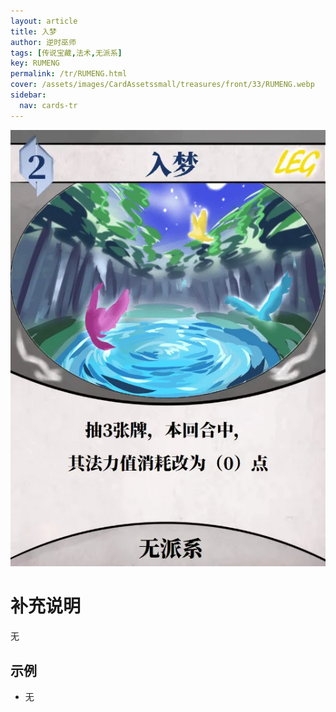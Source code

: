 ```yaml
---
layout: article
title: 入梦
author: 逆时巫师
tags: [传说宝藏,法术,无派系]
key: RUMENG
permalink: /tr/RUMENG.html
cover: /assets/images/CardAssetssmall/treasures/front/33/RUMENG.webp
sidebar:
  nav: cards-tr
---
```

![](/assets/images/CardAssets/treasures/front/33/RUMENG.webp)

# 补充说明

无


## 示例

* 无
